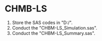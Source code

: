 # CHMB-LS
1. Store the SAS codes in "D:/".
2. Conduct the "CHBM-LS_Simulation.sas".
3. Conduct the "CHBM-LS_Summary.sas".
